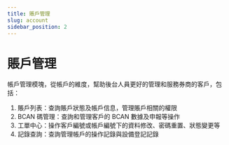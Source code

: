 ```yaml
---
title: 賬戶管理
slug: account
sidebar_position: 2
---
```



# 賬戶管理

帳戶管理模塊，從帳戶的維度，幫助後台人員更好的管理和服務券商的客戶，包括：

1. 賬戶列表：查詢賬戶狀態及帳戶信息，管理賬戶相關的權限
2. BCAN 碼管理：查詢和管理客戶的 BCAN 數據及申報等操作
3. 工單中心：操作客戶編號或帳戶編號下的資料修改、密碼重置、狀態變更等
4. 記錄查詢：查詢管理帳戶的操作記錄與設備登記記錄

